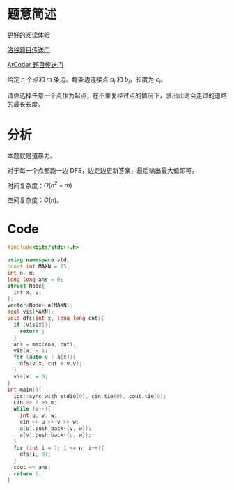 # 题意简述
[更好的阅读体验](https://www.luogu.com.cn/blog/tianbiandeshenghuo11/solution-at-abc317-c)

[洛谷题目传送门](https://www.luogu.com.cn/problem/at_abc317_c)

[AtCoder 题目传送门](https://atcoder.jp/contests/abc317/tasks/abc317_c)

给定 $n$ 个点和 $m$ 条边。每条边连接点 $a_i$ 和 $b_i$，长度为 $c_i$。

请你选择任意一个点作为起点，在不重复经过点的情况下，求出此时会走过的道路的最长长度。

# 分析
本题就是道暴力。

对于每一个点都跑一边 DFS，边走边更新答案，最后输出最大值即可。

时间复杂度：$O(n^2 +m)$

空间复杂度：$O(n)$。

# Code
```cpp
#include<bits/stdc++.h>

using namespace std;
const int MAXN = 15;
int n, m;
long long ans = 0;
struct Node{
  int x, v;
};
vector<Node> a[MAXN];
bool vis[MAXN];
void dfs(int x, long long cnt){
  if (vis[x]){
    return ;
  }
  ans = max(ans, cnt);
  vis[x] = 1;
  for (auto v : a[x]){
    dfs(v.x, cnt + v.v);
  }
  vis[x] = 0;
}
int main(){
  ios::sync_with_stdio(0), cin.tie(0), cout.tie(0);
  cin >> n >> m;
  while (m--){
    int u, v, w;
    cin >> u >> v >> w;
    a[u].push_back({v, w});
    a[v].push_back({u, w});
  }
  for (int i = 1; i <= n; i++){
    dfs(i, 0);
  }
  cout << ans;
  return 0;
}
```